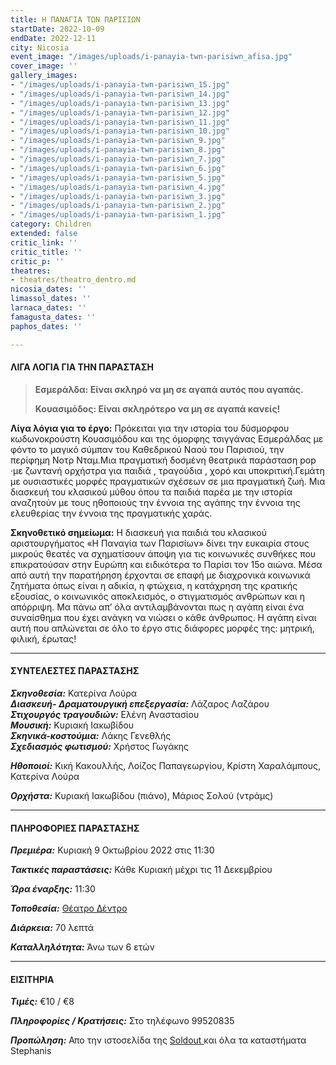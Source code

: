 ```yaml
---
title: Η ΠΑΝΑΓΙΑ ΤΩΝ ΠΑΡΙΣΙΩΝ
startDate: 2022-10-09
endDate: 2022-12-11
city: Nicosia
event_image: "/images/uploads/i-panayia-twn-parisiwn_afisa.jpg"
cover_image: ''
gallery_images:
- "/images/uploads/i-panayia-twn-parisiwn_15.jpg"
- "/images/uploads/i-panayia-twn-parisiwn_14.jpg"
- "/images/uploads/i-panayia-twn-parisiwn_13.jpg"
- "/images/uploads/i-panayia-twn-parisiwn_12.jpg"
- "/images/uploads/i-panayia-twn-parisiwn_11.jpg"
- "/images/uploads/i-panayia-twn-parisiwn_10.jpg"
- "/images/uploads/i-panayia-twn-parisiwn_9.jpg"
- "/images/uploads/i-panayia-twn-parisiwn_8.jpg"
- "/images/uploads/i-panayia-twn-parisiwn_7.jpg"
- "/images/uploads/i-panayia-twn-parisiwn_6.jpg"
- "/images/uploads/i-panayia-twn-parisiwn_5.jpg"
- "/images/uploads/i-panayia-twn-parisiwn_4.jpg"
- "/images/uploads/i-panayia-twn-parisiwn_3.jpg"
- "/images/uploads/i-panayia-twn-parisiwn_2.jpg"
- "/images/uploads/i-panayia-twn-parisiwn_1.jpg"
category: Children
extended: false
critic_link: ''
critic_title: ''
critic_p: ''
theatres:
- theatres/theatro_dentro.md
nicosia_dates: ''
limassol_dates: ''
larnaca_dates: ''
famagusta_dates: ''
paphos_dates: ''

---
```

#### ΛΙΓΑ ΛΟΓΙΑ ΓΙΑ ΤΗΝ ΠΑΡΑΣΤΑΣΗ

> **Εσμεράλδα: Είναι σκληρό να μη σε αγαπά αυτός που αγαπάς.**
>
> **Κουασιμόδος: Είναι σκληρότερο να μη σε αγαπά κανείς!**

**Λίγα λόγια για το έργο:** Πρόκειται για την ιστορία του δύσμορφου κωδωνοκρούστη Κουασιμόδου και της όμορφης τσιγγάνας Εσμεράλδας με φόντο το μαγικό σύμπαν του Καθεδρικού Ναού του Παρισιού, την περίφημη Νοτρ Νταμ.Μια πραγματική δοσμένη θεατρικά παράσταση pop ·με ζωντανή ορχήστρα για παιδιά , τραγούδια , χορό και υποκριτική.Γεμάτη με ουσιαστικές μορφές πραγματικών σχέσεων σε μια πραγματική ζωή. Μια διασκευή του κλασικού μύθου όπου τα παιδιά παρέα με την ιστορία αναζητούν με τους ηθοποιούς την έννοια της αγάπης την έννοια της ελευθερίας την έννοια της πραγματικής χαράς.

**Σκηνοθετικό σημείωμα:** Η διασκευή για παιδιά του κλασικού αριστουργήματος «Η Παναγία των Παρισίων» δίνει την ευκαιρία στους μικρούς θεατές να σχηματίσουν άποψη για τις κοινωνικές συνθήκες που επικρατούσαν στην Ευρώπη και ειδικότερα το Παρίσι τον 15ο αιώνα. Μέσα από αυτή την παρατήρηση έρχονται σε επαφή με διαχρονικά κοινωνικά ζητήματα όπως είναι η αδικία, η φτώχεια, η κατάχρηση της κρατικής εξουσίας, ο κοινωνικός αποκλεισμός, ο στιγματισμός ανθρώπων και η απόρριψη. Μα πάνω απ’ όλα αντιλαμβάνονται πως η αγάπη είναι ένα συναίσθημα που έχει ανάγκη να νιώσει ο κάθε άνθρωπος. Η αγάπη είναι αυτή που απλώνεται σε όλο το έργο στις διάφορες μορφές της: μητρική, φιλική, έρωτας!

***

#### ΣΥΝΤΕΛΕΣΤΕΣ ΠΑΡΑΣΤΑΣΗΣ

**_Σκηνοθεσία:_** Κατερίνα Λούρα  
**_Διασκευή- Δραματουργική επεξεργασία:_** Λάζαρος Λαζάρου  
**_Στιχουργός τραγουδιών:_** Eλένη Αναστασίου  
**_Μουσική:_** Kυριακή Ιακωβίδου  
**_Σκηνικά-κοστούμια:_** Λάκης Γενεθλής  
**_Σχεδιασμός φωτισμού:_** Χρήστος Γωγάκης

**_Ηθοποιοί:_** Kική Κακουλλής, Λοίζος Παπαγεωργίου, Κρίστη Χαραλάμπους, Κατερίνα Λούρα

**_Ορχήστα:_** Κυριακή Ιακωβίδου (πιάνο), Μάριος Σολού (ντράμς)

***

#### ΠΛΗΡΟΦΟΡΙΕΣ ΠΑΡΑΣΤΑΣΗΣ

**_Πρεμιέρα:_** Κυριακή 9 Οκτωβρίου 2022 στις 11:30

**_Τακτικές παραστάσεις:_** Κάθε Κυριακή μέχρι τις 11 Δεκεμβρίου

**_Ώρα έναρξης:_** 11:30

**_Τοποθεσία:_** [Θέατρο Δέντρο](?#map)

 **_Διάρκεια:_** 70 λεπτά

**_Καταλληλότητα:_** Άνω των 6 ετών

***

#### ΕΙΣΙΤΗΡΙΑ

**_Τιμές:_** €10 / €8

**_Πληροφορίες / Κρατήσεις:_** Στο τηλέφωνο 99520835

**_Προπώληση:_** Απο την ιστοσελίδα της [Soldout ](https://www.soldoutticketbox.com/i-panagia-ton-parision-theatro-dentro-2022/?lang=en)και όλα τα καταστήματα Stephanis
